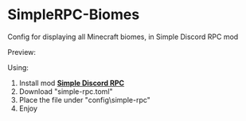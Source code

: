 # SimpleRPC-Biomes
Config for displaying all Minecraft biomes, in Simple Discord RPC mod


Preview:


Using:
1. Install mod [**Simple Discord RPC**](https://www.curseforge.com/minecraft/mc-mods/simple-discord-rpc)
2. Download "simple-rpc.toml"
3. Place the file under "config\simple-rpc"
4. Enjoy 
